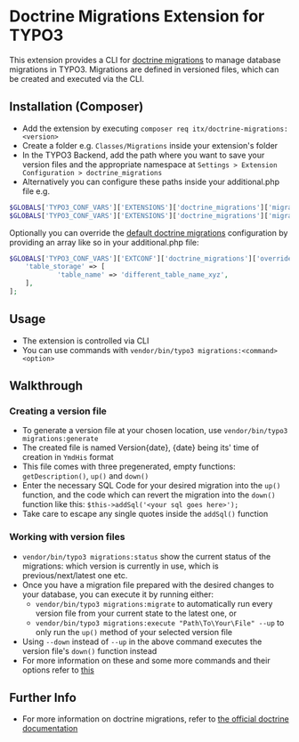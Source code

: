 # Doctrine Migrations Extension for TYPO3

This extension provides a CLI for [doctrine migrations](https://www.doctrine-project.org/projects/doctrine-migrations/en/3.8/reference/introduction.html#introduction) to manage database migrations in TYPO3.
Migrations are defined in versioned files, which can be created and executed via the CLI.

## Installation (Composer)
* Add the extension by executing `composer req itx/doctrine-migrations:<version>`
* Create a folder e.g. `Classes/Migrations` inside your extension's folder
* In the TYPO3 Backend, add the path where you want to save your version files and the appropriate namespace at `Settings > Extension Configuration > doctrine_migrations`
* Alternatively you can configure these paths inside your additional.php file
e.g.
```php
$GLOBALS['TYPO3_CONF_VARS']['EXTENSIONS']['doctrine_migrations']['migrationFilesLocation'] = 'EXT:your_extension/Migrations';
$GLOBALS['TYPO3_CONF_VARS']['EXTENSIONS']['doctrine_migrations']['migrationsFilesNamespace'] = 'YourExtension\Migrations';
```

Optionally you can override the [default doctrine migrations](https://www.doctrine-project.org/projects/doctrine-migrations/en/3.8/reference/configuration.html#migrations-configuration) configuration by
providing an array like so in your additional.php file:
```php
$GLOBALS['TYPO3_CONF_VARS']['EXTCONF']['doctrine_migrations']['overrideConfiguration'] = [
	'table_storage' => [
			'table_name' => 'different_table_name_xyz',
	],
];
```

## Usage
* The extension is controlled via CLI
* You can use commands with `vendor/bin/typo3 migrations:<command> <option>`

## Walkthrough
### Creating a version file
* To generate a version file at your chosen location, use `vendor/bin/typo3 migrations:generate`
* The created file is named Version{date}, {date} being its' time of creation in `YmdHis` format
* This file comes with three pregenerated, empty functions: `getDescription()`, `up()` and `down()`
* Enter the necessary SQL Code for your desired migration into the `up()` function, and the code which can revert the migration into the `down()` function like this: `$this->addSql('<your sql goes here>');`
* Take care to escape any single quotes inside the `addSql()` function

### Working with version files
* `vendor/bin/typo3 migrations:status` show the current status of the migrations: which version is currently in use, which is previous/next/latest one etc.
* Once you have a migration file prepared with the desired changes to your database, you can execute it by running either:
  * `vendor/bin/typo3 migrations:migrate` to automatically run every version file from your current state to the latest one, or
  * `vendor/bin/typo3 migrations:execute "Path\To\Your\File" --up` to only run the `up()` method of your selected version file
* Using `--down` instead of `--up` in the above command executes the version file's `down()` function instead
* For more information on these and some more commands and their options refer to [this](https://www.doctrine-project.org/projects/doctrine-migrations/en/3.8/reference/managing-migrations.html)

## Further Info
 * For more information on doctrine migrations, refer to [the official doctrine documentation](https://www.doctrine-project.org/projects/doctrine-migrations/en/3.8/reference/introduction.html#introduction)
